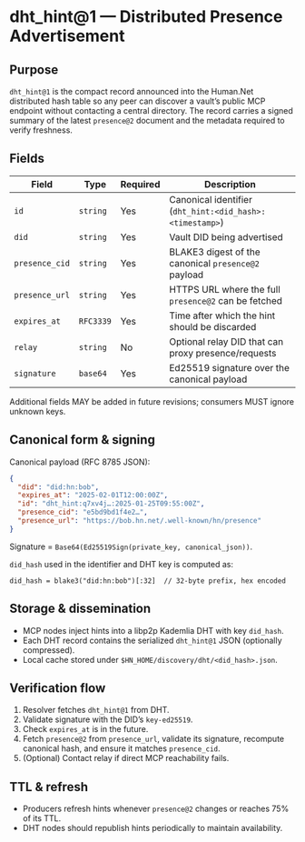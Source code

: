 # dht_hint@1 — Distributed Presence Advertisement

## Purpose

`dht_hint@1` is the compact record announced into the Human.Net distributed hash table
so any peer can discover a vault’s public MCP endpoint without contacting a central
directory. The record carries a signed summary of the latest `presence@2` document
and the metadata required to verify freshness.

## Fields

| Field          | Type      | Required | Description                                                                 |
| -------------- | --------- | -------- | --------------------------------------------------------------------------- |
| `id`           | `string`  | Yes      | Canonical identifier (`dht_hint:<did_hash>:<timestamp>`)                    |
| `did`          | `string`  | Yes      | Vault DID being advertised                                                  |
| `presence_cid` | `string`  | Yes      | BLAKE3 digest of the canonical `presence@2` payload                         |
| `presence_url` | `string`  | Yes      | HTTPS URL where the full `presence@2` can be fetched                        |
| `expires_at`   | `RFC3339` | Yes      | Time after which the hint should be discarded                               |
| `relay`        | `string`  | No       | Optional relay DID that can proxy presence/requests                         |
| `signature`    | `base64`  | Yes      | Ed25519 signature over the canonical payload                                |

Additional fields MAY be added in future revisions; consumers MUST ignore unknown keys.

## Canonical form & signing

Canonical payload (RFC 8785 JSON):

```json
{
  "did": "did:hn:bob",
  "expires_at": "2025-02-01T12:00:00Z",
  "id": "dht_hint:q7xv4j…:2025-01-25T09:55:00Z",
  "presence_cid": "e5bd9bd1f4e2…",
  "presence_url": "https://bob.hn.net/.well-known/hn/presence"
}
```

Signature = `Base64(Ed25519Sign(private_key, canonical_json))`.

`did_hash` used in the identifier and DHT key is computed as:

```
did_hash = blake3("did:hn:bob")[:32]  // 32-byte prefix, hex encoded
```

## Storage & dissemination

- MCP nodes inject hints into a libp2p Kademlia DHT with key `did_hash`.
- Each DHT record contains the serialized `dht_hint@1` JSON (optionally compressed).
- Local cache stored under `$HN_HOME/discovery/dht/<did_hash>.json`.

## Verification flow

1. Resolver fetches `dht_hint@1` from DHT.
2. Validate signature with the DID’s `key-ed25519`.
3. Check `expires_at` is in the future.
4. Fetch `presence@2` from `presence_url`, validate its signature, recompute canonical hash, and ensure it matches `presence_cid`.
5. (Optional) Contact relay if direct MCP reachability fails.

## TTL & refresh

- Producers refresh hints whenever `presence@2` changes or reaches 75% of its TTL.
- DHT nodes should republish hints periodically to maintain availability.

